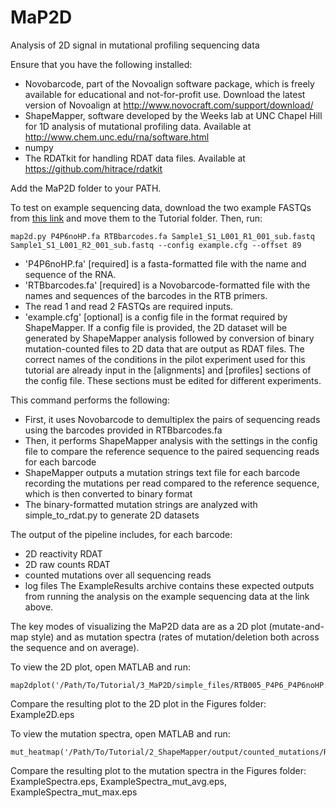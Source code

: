 # MaP2D

Analysis of 2D signal in mutational profiling sequencing data

Ensure that you have the following installed:

* Novobarcode, part of the Novoalign software package, which is freely available for educational and not-for-profit use. Download the latest version of Novoalign at http://www.novocraft.com/support/download/
* ShapeMapper, software developed by the Weeks lab at UNC Chapel Hill for 1D analysis of mutational profiling data. Available at http://www.chem.unc.edu/rna/software.html
* numpy
* The RDATkit for handling RDAT data files. Available at https://github.com/hitrace/rdatkit

Add the MaP2D folder to your PATH.

To test on example sequencing data, download the two example FASTQs from [this link](https://www.dropbox.com/sh/0xrs2aypzzlims9/AACFa_pbuZ8QYB1O2rE-1fN-a?dl=0) and move them to the Tutorial folder. Then, run:

    map2d.py P4P6noHP.fa RTBbarcodes.fa Sample1_S1_L001_R1_001_sub.fastq Sample1_S1_L001_R2_001_sub.fastq --config example.cfg --offset 89
* 'P4P6noHP.fa' [required] is a fasta-formatted file with the name and sequence of the RNA.
* 'RTBbarcodes.fa' [required] is a Novobarcode-formatted file with the names and sequences of the barcodes in the RTB primers.
* The read 1 and read 2 FASTQs are required inputs.
* 'example.cfg' [optional] is a config file in the format required by ShapeMapper. If a config file is provided, the 2D dataset will be generated by ShapeMapper analysis followed by conversion of binary mutation-counted files to 2D data that are output as RDAT files. The correct names of the conditions in the pilot experiment used for this tutorial are already input in the [alignments] and [profiles] sections of the config file. These sections must be edited for different experiments.

This command performs the following:
* First, it uses Novobarcode to demultiplex the pairs of sequencing reads using the barcodes provided in RTBbarcodes.fa
* Then, it performs ShapeMapper analysis with the settings in the config file to compare the reference sequence to the paired sequencing reads for each barcode
* ShapeMapper outputs a mutation strings text file for each barcode recording the mutations per read compared to the reference sequence, which is then converted to binary format
* The binary-formatted mutation strings are analyzed with simple_to_rdat.py to generate 2D datasets

The output of the pipeline includes, for each barcode:
* 2D reactivity RDAT
* 2D raw counts RDAT
* counted mutations over all sequencing reads
* log files
The ExampleResults archive contains these expected outputs from running the analysis on the example sequencing data at the link above.

The key modes of visualizing the MaP2D data are as a 2D plot (mutate-and-map style) and as mutation spectra (rates of mutation/deletion both across the sequence and on average).

To view the 2D plot, open MATLAB and run:

    map2dplot('/Path/To/Tutorial/3_MaP2D/simple_files/RTB005_P4P6_P4P6noHP.reactivity.rdat');

Compare the resulting plot to the 2D plot in the Figures folder: Example2D.eps

To view the mutation spectra, open MATLAB and run:

    mut_heatmap('/Path/To/Tutorial/2_ShapeMapper/output/counted_mutations/RTB005_P4P6.csv',103:260,'',13);

Compare the resulting plot to the mutation spectra in the Figures folder: ExampleSpectra.eps, ExampleSpectra_mut_avg.eps, ExampleSpectra_mut_max.eps


